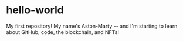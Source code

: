# hello-world
My first repository!
My name's Aston-Marty -- and I'm starting to learn about GitHub, code, the blockchain, and NFTs!

